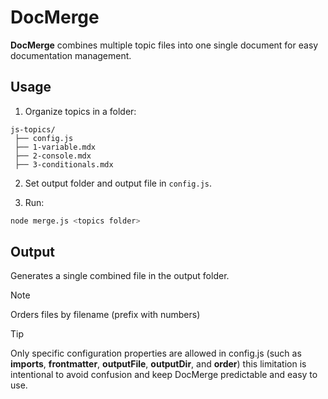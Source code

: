 # DocMerge

**DocMerge** combines multiple topic files into one single document for easy documentation management.

## Usage

1. Organize topics in a folder:

```
js-topics/
 ├── config.js
 ├── 1-variable.mdx
 ├── 2-console.mdx
 ├── 3-conditionals.mdx
```

2. Set output folder and output file in `config.js`.

3. Run:

```bash
node merge.js <topics folder>
```

## Output

Generates a single combined file in the output folder.

> [!NOTE]
> Orders files by filename (prefix with numbers)

> [!TIP]
> Only specific configuration properties are allowed in config.js (such as **imports**, **frontmatter**, **outputFile**, **outputDir**, and **order**)
> this limitation is intentional to avoid confusion and keep DocMerge predictable and easy to use.